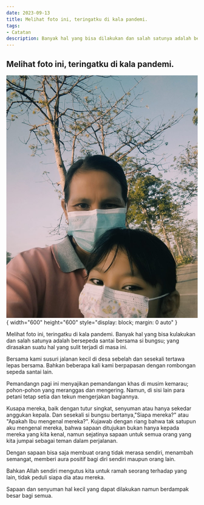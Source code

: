 ```yaml
---
date: 2023-09-13
title: Melihat foto ini, teringatku di kala pandemi.
tags:
- Catatan
description: Banyak hal yang bisa dilakukan dan salah satunya adalah bersepeda santai bersama di bungsu; yang dirasakan suatu hal yang sulit dilakukan di masa ini.  
---
```

## Melihat foto ini, teringatku di kala pandemi.


![image](/public/image4.jpeg){ width="600" height="600" style="display: block; margin: 0 auto" }

Melihat foto ini, teringatku di kala pandemi. Banyak hal yang bisa kulakukan dan salah satunya adalah bersepeda santai bersama si bungsu; yang dirasakan suatu hal yang sulit terjadi di masa ini. 

Bersama kami susuri jalanan kecil di desa sebelah dan sesekali tertawa lepas bersama. Bahkan beberapa kali kami berpapasan dengan rombongan sepeda santai lain.

Pemandangn pagi ini menyajikan pemandangan khas di musim kemarau; pohon-pohon yang meranggas dan mengering. Namun, di sisi lain para petani tetap setia dan tekun mengerjakan bagiannya.

Kusapa mereka, baik dengan tutur singkat, senyuman atau hanya sekedar anggukan kepala. Dan sesekali si bungsu bertanya,"Siapa mereka?" atau "Apakah Ibu mengenal mereka?". Kujawab dengan riang bahwa tak satupun aku mengenal mereka, bahwa sapaan ditujukan bukan hanya  kepada mereka yang kita kenal, namun sejatinya sapaan untuk semua orang yang kita jumpai sebagai teman dalam perjalanan.

Dengan sapaan bisa saja membuat orang tidak merasa sendiri, menambah semangat, memberi aura positif bagi diri sendiri maupun orang lain.

Bahkan Allah sendiri mengutus kita untuk ramah seorang terhadap yang lain, tidak peduli siapa dia atau mereka.

Sapaan dan senyuman hal kecil yang dapat dilakukan namun berdampak besar bagi semua.